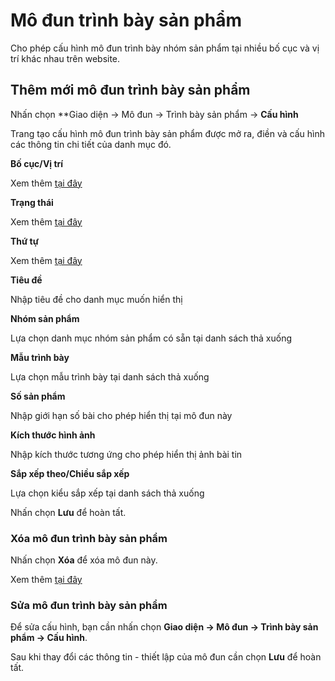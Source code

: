 
# Mô đun trình bày sản phẩm

Cho phép cấu hình mô đun trình bày nhóm sản phẩm tại nhiều bố cục và vị trí khác nhau trên website.

## Thêm mới mô đun trình bày sản phẩm

Nhấn chọn **Giao diện -> Mô đun -> Trình bày sản phẩm -> **Cấu hình**

Trang tạo cấu hình mô đun trình bày sản phẩm được mở ra, điền và cấu hình các thông tin chi tiết của danh mục đó.

**Bố cục/Vị trí**

Xem thêm [tại đây](https://pisale.osd.vn/docs/common/logic#b%E1%BB%91-c%E1%BB%A5c-v%C3%A0-v%E1%BB%8B-tr%C3%AD)

**Trạng thái**

Xem thêm [tại đây](https://pisale.osd.vn/docs/common/logic/#tr%E1%BA%A1ng-th%C3%A1i-v%C3%A0-xu%E1%BA%A5t-b%E1%BA%A3n)

**Thứ tự**

Xem thêm [tại đây](https://pisale.osd.vn/docs/common/logic#th%E1%BB%A9-t%E1%BB%B1-s%E1%BA%AFp-x%E1%BA%BFp-l%C3%A0-s%E1%BB%91-ch%E1%BB%89-%C4%91%E1%BB%8Bnh)

**Tiêu đề**

Nhập tiêu đề cho danh mục muốn hiển thị

**Nhóm sản phẩm**

Lựa chọn danh mục nhóm sản phẩm có sẵn tại danh sách thả xuống

**Mẫu trình bày**

Lựa chọn mẫu trình bày tại danh sách thả xuống

**Số sản phẩm**

Nhập giới hạn số bài cho phép hiển thị tại mô đun này

**Kích thước hình ảnh**

Nhập kích thước tương ứng cho phép hiển thị ảnh bài tin

**Sắp xếp theo/Chiều sắp xếp**

Lựa chọn kiểu sắp xếp tại danh sách thả xuống

Nhấn chọn **Lưu** để hoàn tất.

### Xóa mô đun trình bày sản phẩm

Nhấn chọn **Xóa** để xóa mô đun này.

Xem thêm [tại đây](https://pisale.osd.vn/docs/common/logic#x%C3%B3a-c%C3%A1c-m%E1%BB%A5c-c%C3%A1c-th%C3%A0nh-ph%E1%BA%A7n-th%C3%B4ng-tin)

### Sửa mô đun trình bày sản phẩm

Để sửa cấu hình, bạn cần nhấn chọn **Giao diện -> Mô đun -> Trình bày sản phẩm -> Cấu hình**.

Sau khi thay đổi các thông tin - thiết lập của mô đun cần chọn **Lưu** để hoàn tất.
